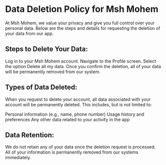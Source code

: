 # Data Deletion Policy for Msh Mohem
At Msh Mohem, we value your privacy and give you full control over your personal data. Below are the steps and details for requesting the deletion of your data from our app.

## Steps to Delete Your Data:
Log in to your Msh Mohem account.
Navigate to the Profile screen.
Select the option Delete all my data.
Once you confirm the deletion, all of your data will be permanently removed from our system.

## Types of Data Deleted:
When you request to delete your account, all data associated with your account will be permanently deleted. This includes, but is not limited to:

Personal information (e.g., name, phone number)
Usage history and preferences
Any other data related to your activity in the app
## Data Retention:
We do not retain any of your data once the deletion request is processed. All of your information is permanently removed from our systems immediately.
